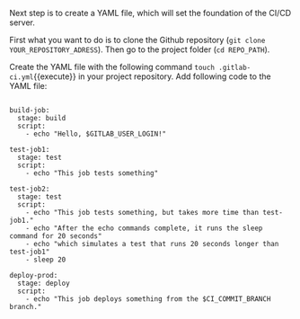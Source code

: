 

Next step is to create a YAML file, which will set the foundation of the CI/CD server. 

First what you want to do is to clone the Github repository (`git clone YOUR_REPOSITORY_ADRESS`). Then
go to the project folder (`cd REPO_PATH`). 


Create the YAML file with the following command `touch .gitlab-ci.yml`{{execute}} in your project repository. Add following code to the
YAML file:

```

build-job:
  stage: build
  script:
    - echo "Hello, $GITLAB_USER_LOGIN!"

test-job1:
  stage: test
  script:
    - echo "This job tests something"

test-job2:
  stage: test
  script:
    - echo "This job tests something, but takes more time than test-job1."
    - echo "After the echo commands complete, it runs the sleep command for 20 seconds"
    - echo "which simulates a test that runs 20 seconds longer than test-job1"
    - sleep 20

deploy-prod:
  stage: deploy
  script:
    - echo "This job deploys something from the $CI_COMMIT_BRANCH branch."

```